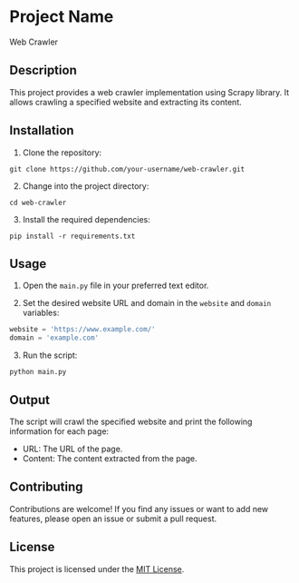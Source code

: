 # Project Name

Web Crawler

## Description

This project provides a web crawler implementation using Scrapy library. It allows crawling a specified website and extracting its content.

## Installation

1. Clone the repository:

```shell
git clone https://github.com/your-username/web-crawler.git
```

2. Change into the project directory:

```shell
cd web-crawler
```

3. Install the required dependencies:

```shell
pip install -r requirements.txt
```

## Usage

1. Open the `main.py` file in your preferred text editor.

2. Set the desired website URL and domain in the `website` and `domain` variables:

```python
website = 'https://www.example.com/'
domain = 'example.com'
```

3. Run the script:

```shell
python main.py
```

## Output

The script will crawl the specified website and print the following information for each page:

- URL: The URL of the page.
- Content: The content extracted from the page.

## Contributing

Contributions are welcome! If you find any issues or want to add new features, please open an issue or submit a pull request.

## License

This project is licensed under the [MIT License](LICENSE).